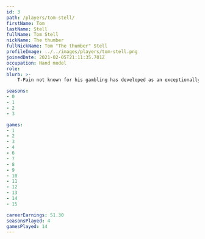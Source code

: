 ```yaml
---
id: 3
path: /players/tom-stell/
firstName: Tom
lastName: Stell
fullName: Tom Stell
nickName: The thumber
fullNickName: Tom "The thumber" Stell
profileImage: ../../images/players/tom-stell.png
joinedDate: 2021-02-05T21:11:35.701Z
occupation: Hand model
role: 
blurb: >-
    T-Pain not known for his gambling has developed as an exceptionally lucky poker player over lock down. Cheeky git. <br /> His biggest tournament win to date is circa $18. <br /> Just ask for the picture behind the name.

seasons:
- 0
- 1
- 2
- 3

games:
- 1
- 2
- 3
- 4
- 6
- 7
- 8
- 9
- 10
- 11
- 12
- 13
- 14
- 15

careerEarnings: 51.30
seasonsPlayed: 4
gamesPlayed: 14
---
```

